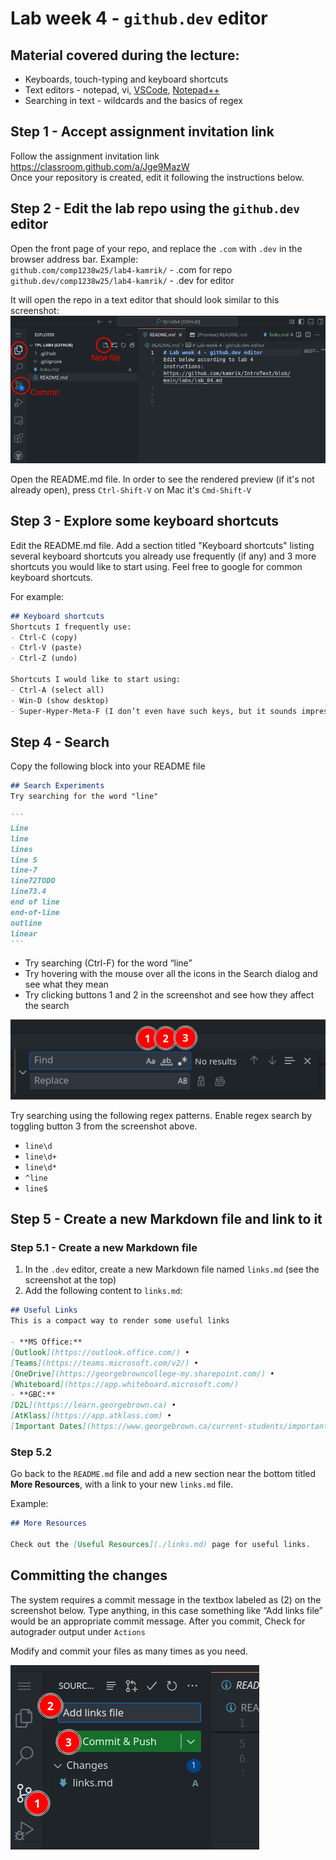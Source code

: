 # Lab week 4 - `github.dev` editor

## Material covered during the lecture:
- Keyboards, touch-typing and keyboard shortcuts  
- Text editors - notepad, vi, [VSCode](https://code.visualstudio.com/download), [Notepad++](https://notepad-plus-plus.org/)
- Searching in text - wildcards and the basics of regex 

## Step 1 - Accept assignment invitation link
Follow the assignment invitation link  
https://classroom.github.com/a/Jge9MazW  
Once your repository is created, edit it following the instructions below.

## Step 2 - Edit the lab repo using the `github.dev` editor

Open the front page of your repo, and replace the `.com` with `.dev` in the browser address bar. Example:  
`github.com/comp1238w25/lab4-kamrik/` - .com for repo  
`github.dev/comp1238w25/lab4-kamrik/` - .dev for editor

It will open the repo in a text editor that should look similar to this screenshot:
![screenshot - enable Pages](img/github_dev_ui_dark.png)


Open the README.md file. In order to see the rendered preview (if it's not already open), press `Ctrl-Shift-V` on Mac it's `Cmd-Shift-V`

## Step 3 - Explore some keyboard shortcuts
Edit the README.md file. Add a section titled "Keyboard shortcuts" listing several keyboard shortcuts you already use frequently (if any) and 3 more shortcuts you would like to start using. Feel free to google for common keyboard shortcuts.

For example:
```markdown
## Keyboard shortcuts
Shortcuts I frequently use: 
- Ctrl-C (copy)
- Ctrl-V (paste)
- Ctrl-Z (undo)

Shortcuts I would like to start using: 
- Ctrl-A (select all)
- Win-D (show desktop)
- Super-Hyper-Meta-F (I don’t even have such keys, but it sounds impressive)
```


## Step 4 - Search
Copy the following block into your README file

````markdown
## Search Experiments
Try searching for the word "line"

```
Line
line
lines
line 5
line-7
line72TODO
line73.4
end of line
end-of-line
outline
linear
```
````

- Try searching (Ctrl-F) for the word “line”
- Try hovering with the mouse over all the icons in the Search dialog and see what they mean
- Try clicking buttons 1 and 2 in the screenshot and see how they affect the search


![search dialog](img/github_search_dialog_dark.png)

Try searching using the following regex patterns. Enable regex search by toggling button 3 from the screenshot above.
- `line\d`
- `line\d+`
- `line\d*`
- `^line`
- `line$`


## Step 5 - Create a new Markdown file and link to it

### Step 5.1 - Create a new Markdown file
1. In the `.dev` editor, create a new Markdown file named `links.md` (see the screenshot at the top)
2. Add the following content to `links.md`:

  ```markdown
  ## Useful Links
  This is a compact way to render some useful links

  - **MS Office:** 
  [Outlook](https://outlook.office.com/) • 
  [Teams](https://teams.microsoft.com/v2/) •
  [OneDrive](https://georgebrowncollege-my.sharepoint.com/) •
  [Whiteboard](https://app.whiteboard.microsoft.com/)  
  - **GBC:** 
  [D2L](https://learn.georgebrown.ca) • 
  [AtKlass](https://app.atklass.com) • 
  [Important Dates](https://www.georgebrown.ca/current-students/important-dates?term=27246&category=131)
   ```


### Step 5.2
Go back to the `README.md` file and add a new section near the bottom titled **More Resources**, with a link to your new `links.md` file.

   Example:

  ```markdown
  ## More Resources

  Check out the [Useful Resources](./links.md) page for useful links.
  ```

## Committing the changes
The system requires a commit message in the textbox labeled as (2) on the screenshot below. Type anything, in this case something like “Add links file” would be an appropriate commit message. After you commit, Check for autograder output under `Actions`

Modify and commit your files as many times as you need.


![screenshot - enable Pages](img/github_dev_commit_dark.png)






